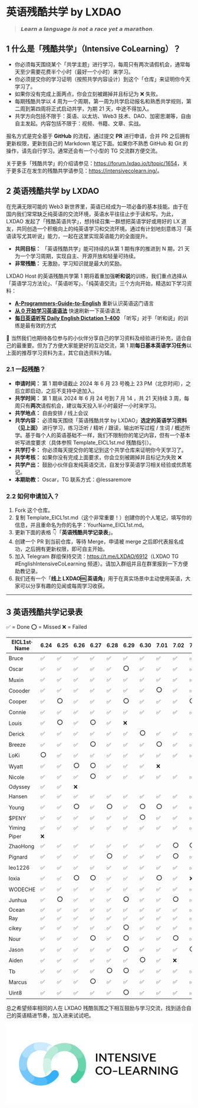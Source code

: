 # 英语残酷共学 by LXDAO

> 𝙇𝙚𝙖𝙧𝙣 𝙖 𝙡𝙖𝙣𝙜𝙪𝙖𝙜𝙚 𝙞𝙨 𝙣𝙤𝙩 𝙖 𝙧𝙖𝙘𝙚 𝙮𝙚𝙩 𝙖 𝙢𝙖𝙧𝙖𝙩𝙝𝙤𝙣.

## 1 什么是「残酷共学」（Intensive CoLearning）？

- 你必须每天围绕某个「共学主题」进行学习，每周只有两次请假机会，通常每天至少需要花费半个小时（最好一个小时）来学习。
- 你必须提交你的学习证明（按照共学内容设计）到这个「仓库」来证明你今天学习了。
- 如果你没有完成上面两点，你会立刻被踢掉并且标记为 ❌ 失败。
- 每期残酷共学以 4 周为一个周期，第一周为共学启动报名和熟悉共学规则，第二周到第四周将正式启动共学，为期 21 天，中途不得加入。
- 共学方向包括不限于：英语、以太坊、Web3 技术、DAO、加密思潮等，自由自主发起。内容包括不限于：视频、书籍、文章、实战。

报名方式是完全基于 **GitHub** 的流程，通过提交 **PR** 进行申请，合并 PR 之后拥有更新权限，更新到自己的 Markdown 笔记下面。如果你不熟悉 GitHub 和 Git 的操作，请先自行学习。通常还会有一个小型的 TG 交流群方便交流。

关于更多「残酷共学」的介绍请参见：<https://forum.lxdao.io/t/topic/1654>，关于更多正在发生的残酷共学请参见：<https://intensivecolearn.ing/>。

## 2 英语残酷共学 by LXDAO

在充满无限可能的 Web3 新世界里，英语已经成为一项必备的基本技能。由于在国内我们常常缺乏纯英语的交流环境，英语水平往往止步于读和写。为此，LXDAO 发起了「残酷英语共学」，想持续召集一群想把英语学好或用好的 LX 道友，共同创造一个积极向上的纯英语学习和交流环境。通过有计划地刻意练习「英语读写尤其听说」能力，一起在这里实现英语能力的全面提升。

- **共同目标：** 「英语残酷共学」能可持续的从第 1 期有序的推进到 N 期，21 天为一个学习周期，实现自主、开源开放和轻量可持续。
- **非常残酷：** 无激励，学习知识就是最大的奖励。

LXDAO Host 的英语残酷共学第 1 期将着重加强**听和说**的训练，我们重点选择从「英语学习方法论」、「英语听写」、「纯英语交流」三个方向开始，精选如下学习资料：

- [**A-Programmers-Guide-to-English**](https://a-programmers-guide-to-english.harryyu.me/) 重新认识英语这门语言
- [**从 0 开始学习英语语法**](https://hzpt-inet-club.github.io/english-note/) 快速刷新一下英语语法
- [**每日英语听写 Daily English Dictation 1-400**](https://www.bilibili.com/video/BV1U7411a7xG?p=3&vd_source=bc0666711d2280c24d54945ab9c11146) 「听写」对于「听和说」的训练是最有效的方式

👏 当然我们也期待各位参与的小伙伴分享自己的学习资料及经验进行补充，适合自己的最重要。但为了方便大家能更好的互动交流，第 1 期**每日基本英语学习任务**以上面的推荐学习资料为主，其它自选资料为辅。

### 2.1 一起残酷？

- **申请时间：** 第 1 期申请截止 2024 年 6 月 23 号晚上 23 PM（北京时间），之后立即启动，之后不支持中途加入。
- **共学时间：** 第 1 期从 2024 年 6 月 24 号到 7 月 14 ，共 21 天持续 3 周，每周只有**两次**请假机会，建议每天投入半小时最好一小时来学习。
- **共学地点：** 自由安排 / 线上会议
- **共学内容：** 必须每天围绕「英语残酷共学 by LXDAO」**选定的英语学习资料（见上面）** 进行学习，练习泛听 / 精听 / 跟读，输出听写过程 / 生词 / 概述所学。基于每个人的英语基础不一样，我们不限制你的笔记内容，但有一个基本听写进度要求（具体参照 Template_EICL1st.md 残酷指引）。
- **共学打卡：** 你必须每天提交你的笔记到这个共学仓库来证明你今天学习了。
- **共学考核：** 如果你没有完成上面要求，你会立刻被踢掉并且标记为失败 ❌
- **共学产出：** 鼓励小伙伴自发纯英语交流，自发分享英语学习相关经验或优质笔记。
- **本期助教：** Oscar，TG 联系方式：@lessaremore

### 2.2 如何申请加入？

1. Fork 这个仓库。
2. 复制 Template_EICL1st.md（这个非常重要！）创建你的个人笔记，填写你的信息，并且重命名为你的名字：YourName_EICL1st.md。
3. 更新下面的表格 👇「**英语残酷共学记录表**」。
4. 创建一个 PR 到当前仓库，等待 Merge，申请被 merge 之后即代表报名成功，之后拥有更新权限，即可自主开始。
5. 加入 Telegram 群组保持交流：<https://t.me/LXDAO/6912>（LXDAO TG #EnglishIntensiveCoLearning 频道）。请加入群组并且在群里报到一下方便助教记录。
6. 我们还有一个「**线上 LXDAO🆒 英语角**」用于在真实场景中主动使用英语，大家可以分享有趣的见闻或每周学习收获。

---

## 3 英语残酷共学记录表

✅ = Done ⭕️ = Missed ❌ = Failed

<!-- START_COMMIT_TABLE -->

| EICL1st· Name | 6.24 | 6.25 | 6.26 | 6.27 | 6.28 | 6.29 | 6.30 | 7.01 | 7.02 | 7.03 | 7.04 | 7.05 | 7.06 | 7.07 | 7.08 | 7.09 | 7.10 | 7.11 | 7.12 | 7.13 | 7.14 |
| ------------- | ---- | ---- | ---- | ---- | ---- | ---- | ---- | ---- | ---- | ---- | ---- | ---- | ---- | ---- | ---- | ---- | ---- | ---- | ---- | ---- | ---- |
| Bruce         | ✅   | ✅   | ✅   | ✅   | ✅   | ✅   | ✅   | ✅   | ✅   | ✅   | ✅   | ✅   | ✅   | ✅   | ✅   | ⭕️  | ✅   | ✅   | ✅   | ✅   | ✅   |
| Oscar         | ✅   | ✅   | ✅   | ✅   | ✅   | ⭕️  | ✅   | ✅   | ✅   | ✅   | ✅   | ✅   | ✅   | ✅   | ✅   | ✅   | ✅   | ✅   | ✅   | ✅   |      |
| Muxin         | ✅   | ✅   | ✅   | ✅   | ✅   | ✅   | ✅   | ✅   | ✅   | ✅   | ✅   | ⭕️  | ✅   | ✅   | ✅   | ✅   | ✅   | ✅   | ⭕️  | ✅   | ✅   |
| Coooder       | ✅   | ✅   | ✅   | ✅   | ✅   | ✅   | ✅   | ⭕️  | ✅   | ✅   | ✅   | ✅   | ⭕️  | ✅   | ✅   | ✅   | ✅   | ✅   | ✅   |      |      |
| Cooper        | ✅   | ⭕️  | ✅   | ✅   | ✅   | ⭕️  | ✅   | ✅   | ✅   | ⭕️  | ⭕️  | ✅   | ✅   | ⭕️  | ✅   | ✅   | ✅   | ✅   |      |      |      |
| Connie        | ✅   | ✅   | ✅   | ✅   | ✅   | ✅   | ✅   | ✅   | ✅   | ✅   | ✅   | ✅   | ✅   | ✅   | ⭕️  | ✅   | ✅   | ✅   | ✅   |⭕️      | ✅    | 
| Louis         | ✅   | ⭕️  | ✅   | ⭕️  | ✅   | ❌   |      |      |      |      |      |      |      |      |      |      |      |      |      |      |      |
| Derick        | ✅   | ✅   | ✅   | ✅   | ✅   | ✅   | ⭕️  | ✅   | ✅   | ✅   | ✅   | ✅   | ✅   | ✅   | ✅   | ⭕️  | ✅   | ✅   | ✅   | ✅   |      |
| Breeze        | ✅   | ✅   | ✅   | ⭕️  | ✅   | ✅   | ✅   | ⭕️  | ✅   | ✅   | ⭕️  | ✅   | ✅   | ✅   | ⭕️  | ✅   | ✅   | ✅   | ⭕️  | ✅   | ✅   |
| LoKi          | ⭕️  | ✅   | ✅   | ✅   | ✅   | ✅   | ✅   | ✅   | ✅   | ✅   | ✅   | ✅   | ✅   | ✅   | ✅   | ✅   | ⭕️  | ✅   |      |      |      |
| Wyatt         | ✅   | ✅   | ⭕️  | ⭕️  | ✅   | ✅   | ✅   | ❌   |      |      |      |      |      |      |      |      |      |      |      |      |      |
| Nicole        | ✅   | ✅   | ✅   | ⭕️  | ✅   | ✅   | ✅   | ✅   | ✅   | ✅   | ✅   | ⭕️  | ❌   |      |      |      |      |      |      |      |      |
| Odyssey       | ✅   | ✅   | ❌   |      |      |      |      |      |      |      |      |      |      |      |      |      |      |      |      |      |      |
| Hansen        | ✅   | ✅   | ✅   | ✅   | ✅   | ✅   | ✅   | ✅   | ✅   | ✅   | ✅   | ✅   | ⭕️  | ✅   | ✅   | ✅   | ✅   | ✅   | ✅   | ✅   |      |
| Young         | ✅   | ✅   | ⭕️  | ✅   | ⭕️  | ✅   | ⭕️  | ⭕️  | ✅   | ✅   | ✅   | ✅   | ❌   |      |      |      |      |      |      |      |      |
| $PENY         | ✅   | ✅   | ✅   | ✅   | ✅   | ✅   | ⭕️  | ✅   | ✅   | ✅   | ✅   | ✅   | ✅   | ✅   | ⭕️  | ✅   | ✅   | ✅   | ✅   | ✅   | ✅   |
| Yiming        | ✅   | ✅   | ✅   | ✅   | ✅   | ✅   | ✅   | ✅   | ✅   | ✅   | ✅   | ✅   | ✅   | ✅   | ✅   | ✅   | ✅   | ✅   | ✅   | ✅   | ✅   |
| Piper         | ❌   |      |      |      |      |      |      |      |      |      |      |      |      |      |      |      |      |      |      |      |      |
| ZhaoHong      | ✅   | ✅   | ✅   | ✅   | ✅   | ✅   | ✅   | ✅   | ⭕️  | ⭕️  | ✅   | ✅   | ✅   | ✅   | ✅   | ✅   | ✅   | ⭕️  | ⭕️  | ✅   |      |
| Pignard       | ✅   | ✅   | ✅   | ✅   | ⭕️  | ✅   | ✅   | ✅   | ⭕️  | ✅   | ✅   | ❌   |      |      |      |      |      |      |      |      |      |
| leo1226       | ✅   | ✅   | ✅   | ✅   | ✅   | ✅   | ✅   | ✅   | ✅   | ✅   | ✅   | ✅   | ✅   | ✅   | ✅   | ✅   | ⭕️  | ✅   | ✅   | ✅   | ✅   |
| loxia         | ✅   | ✅   | ⭕️  | ⭕️  | ✅   | ✅   | ✅   | ⭕️  | ✅   | ❌   |      |      |      |      |      |      |      |      |      |      |      |
| WODECHE       | ✅   | ✅   | ✅   | ✅   | ✅   | ✅   | ✅   | ✅   | ✅   | ✅   | ✅   | ✅   | ⭕️  | ✅   | ✅   | ✅   | ✅   | ✅   |      |      |      |
| Junhua        | ✅   | ⭕️  | ✅   | ✅   | ✅   | ⭕️  | ✅   | ✅   | ⭕️  | ✅   | ✅   | ✅   | ✅   | ✅   | ⭕️  | ✅   | ✅   | ✅   | ✅   | ✅   |      |
| Ocean         | ✅   | ✅   | ✅   | ✅   | ✅   | ✅   | ✅   | ✅   | ✅   | ✅   | ✅   | ✅   | ✅   | ✅   | ✅   | ✅   | ✅   | ✅   | ✅   | ✅   | ✅   |
| Ray           | ✅   | ✅   | ✅   | ✅   | ✅   | ✅   | ✅   | ✅   | ✅   | ✅   | ✅   | ✅   | ✅   | ✅   | ✅   | ✅   | ✅   | ✅   | ✅   | ✅   | ✅   |
| cikey         | ✅   | ✅   | ✅   | ✅   | ✅   | ⭕️  | ✅   | ✅   | ✅   | ✅   | ✅   | ✅   | ✅   | ⭕️  | ✅   | ✅   | ✅   | ⭕️  | ✅   | ✅   |      |
| Nour          | ✅   | ✅   | ✅   | ⭕️  | ✅   | ⭕️  | ✅   | ✅   | ⭕️  | ✅   | ⭕️  | ✅   | ✅   | ✅   | ⭕️  | ✅   | ✅   | ✅   | ✅   | ✅   |      |
| Jason         | ✅   | ✅   | ✅   | ✅   | ✅   | ⭕️  | ✅   | ✅   | ✅   | ⭕️  | ✅   | ✅   | ⭕️  | ✅   | ✅   | ✅   | ✅   | ✅   | ✅   | ✅   | ⭕️  |
| Aiden         | ✅   | ✅   | ✅   | ✅   | ✅   | ✅   | ⭕️  | ✅   | ❌   |      |      |      |      |      |      |      |      |      |      |      |      |
| Tb            | ✅   | ✅   | ✅   | ✅   | ⭕️  | ⭕️  | ✅   | ✅   | ✅   | ✅   | ⭕️  | ✅   | ⭕️  | ✅   | ✅   | ✅   | ⭕️  | ✅   | ⭕️  | ✅   |      |
| Marcus        | ✅   | ✅   | ✅   | ⭕️  | ✅   | ✅   | ✅   | ✅   | ✅   | ✅   | ✅   | ✅   | ✅   | ✅   | ✅   | ✅   | ✅   | ✅   | ✅   | ✅   |      |
| Uint8         | ✅   | ✅   | ✅   | ✅   | ✅   | ⭕️  | ✅   | ✅   | ✅   | ✅   | ✅   | ✅   | ⭕️  | ✅   | ✅   | ✅   | ✅   | ✅   | ✅   | ⭕️  | ✅   |

<!-- END_COMMIT_TABLE -->

总之希望频率相同的人在 LXDAO 残酷氛围之下相互鼓励与学习交流，找到适合自己的英语精进节奏，加入进来试试吧。

![ICL](img/ICL.png)
